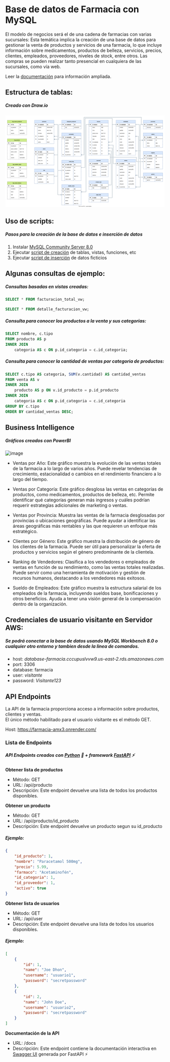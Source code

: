 # Base de datos de Farmacia con MySQL

El modelo de negocios será el de una cadena de farmacias con varias sucursales:
Esta temática implica la creación de una base de datos para gestionar la venta de productos y servicios de una farmacia, lo que incluye información sobre medicamentos, productos de belleza, servicios, precios, clientes, empleados, proveedores, niveles de stock, entre otros. Las compras se pueden realizar tanto presencial en cualquiera de las sucursales, como vía web.

Leer la [documentación](https://github.com/joseorozco84/farmacia/blob/main/Documentacion/Documentacion.pdf) para información ampliada.

## Estructura de tablas:
##### Creado con Draw.io
![image](https://github.com/joseorozco84/farmacia/blob/main/Documentacion/DER%20Esquematico%20Farmacia.svg)


## Uso de scripts:
##### Pasos para la creación de la base de datos e inserción de datos
1. Instalar [MySQL Community Server 8.0](https://dev.mysql.com/downloads/mysql/)
2. Ejecutar [script de creación](https://github.com/joseorozco84/farmacia/blob/main/Scripts%20Mysql%20DB/Script%20creacion%20DB.sql) de tablas, vistas, funciones, etc
3. Ejecutar [script de inserción](https://github.com/joseorozco84/farmacia/blob/main/Scripts%20Mysql%20DB/Script%20insercion%20Datos.sql) de datos ficticios

## Algunas consultas de ejemplo:

##### Consultas basadas en vistas creadas:
```sql
SELECT * FROM facturacion_total_vw;
```
```sql
SELECT * FROM detalle_facturacion_vw;
```
##### Consulta para conocer los productos a la venta y sus categorias:
```sql
SELECT nombre, c.tipo
FROM producto AS p
INNER JOIN
    categoria AS c ON p.id_categoria = c.id_categoria;
```
##### Consulta para conocer la cantidad de ventas por categoria de productos:
```sql
SELECT c.tipo AS categoria, SUM(v.cantidad) AS cantidad_ventas
FROM venta AS v
INNER JOIN
    producto AS p ON v.id_producto = p.id_producto
INNER JOIN
    categoria AS c ON p.id_categoria = c.id_categoria
GROUP BY c.tipo
ORDER BY cantidad_ventas DESC;	
 ```


## Business Intelligence
##### Gráficos creados con PowerBI
![image](https://github.com/joseorozco84/farmacia/assets/81333025/5a088a16-ea42-4184-963c-0766f5c8c6c4)
- Ventas por Año:
    Este gráfico muestra la evolución de las ventas totales de la farmacia a lo largo de varios años. Puede revelar tendencias de crecimiento, estacionalidad o cambios en el rendimiento financiero a lo largo del tiempo.

- Ventas por Categoría:
    Este gráfico desglosa las ventas en categorías de productos, como medicamentos, productos de belleza, etc. Permite identificar qué categorías generan más ingresos y cuáles podrían requerir estrategias adicionales de marketing o ventas.

- Ventas por Provincia:
    Muestra las ventas de la farmacia desglosadas por provincias o ubicaciones geográficas. Puede ayudar a identificar las áreas geográficas más rentables y las que requieren un enfoque más estratégico.

- Clientes por Género:
    Este gráfico muestra la distribución de género de los clientes de la farmacia. Puede ser útil para personalizar la oferta de productos y servicios según el género predominante de la clientela.

- Ranking de Vendedores:
    Clasifica a los vendedores o empleados de ventas en función de su rendimiento, como las ventas totales realizadas. Puede servir como una herramienta de motivación y gestión de recursos humanos, destacando a los vendedores más exitosos.

- Sueldo de Empleados:
    Este gráfico muestra la estructura salarial de los empleados de la farmacia, incluyendo sueldos base, bonificaciones y otros beneficios. Ayuda a tener una visión general de la compensación dentro de la organización.


## Credenciales de usuario visitante en Servidor AWS:
##### Se podrá conectar a la base de datos usando *MySQL Workbench 8.0* o cualquier otro entorno y tambien desde la linea de comandos.
- host: *database-farmacia.cccupuslvvw9.us-east-2.rds.amazonaws.com*
- port: 3306
- database: farmacia
- user: *visitante*
- password: *Visitante123*


## API Endpoints
La API de la farmacia proporciona acceso a información sobre productos, clientes y ventas.\
El único método habilitado para el usuario visitante es el método GET.

Host: https://farmacia-amx3.onrender.com/

### Lista de Endpoints
##### API Endpoints creados con [Python](https://www.python.org/) :snake: + framework [**FastAPI**](https://fastapi.tiangolo.com/) :zap:

**Obtener lista de productos**
  - Método: GET
  - URL: /api/producto
  - Descripción: Este endpoint devuelve una lista de todos los productos disponibles.
 
**Obtener un producto**
  - Método: GET
  - URL: /api/producto/id_producto
  - Descripción: Este endpoint devuelve un producto segun su id_producto

##### Ejemplo:
```json
{
    "id_producto": 1,
    "nombre": "Paracetamol 500mg",
    "precio": 5.99,
    "farmaco": "Acetaminofén",
    "id_categoria": 1,
    "id_proveedor": 1,
    "activo": true
}
```

**Obtener lista de usuarios**
  - Método: GET
  - URL: /api/user
  - Descripción: Este endpoint devuelve una lista de todos los usuarios disponibles.

##### Ejemplo:
```json
[
    {
        "id": 1,
        "name": "Joe Dhon",
        "username": "usuario1",
        "password": "secretpassword"
    },
    {
        "id": 2,
        "name": "John Doe",
        "username": "usuario2",
        "password": "secretpassword"
    }
]
```

 
**Documentación de la API**
  - URL: /docs
  - Descripción: Este endpoint contiene la documentación interactiva en [Swagger UI](https://swagger.io/tools/swagger-ui/) generada por FastAPI :zap:

